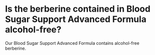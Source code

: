 # Is the berberine contained in Blood Sugar Support Advanced Formula alcohol-free?

Our Blood Sugar Support Advanced Formula contains alcohol-free berberine.